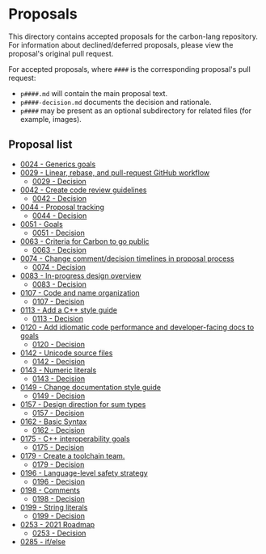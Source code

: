 # Proposals

<!--
Part of the Carbon Language project, under the Apache License v2.0 with LLVM
Exceptions. See /LICENSE for license information.
SPDX-License-Identifier: Apache-2.0 WITH LLVM-exception
-->

This directory contains accepted proposals for the carbon-lang repository. For
information about declined/deferred proposals, please view the proposal's
original pull request.

For accepted proposals, where `####` is the corresponding proposal's pull
request:

-   `p####.md` will contain the main proposal text.
-   `p####-decision.md` documents the decision and rationale.
-   `p####` may be present as an optional subdirectory for related files (for
    example, images).

## Proposal list

<!-- proposals -->
<!-- Generated by ./scripts/update_proposal_list.py -->

-   [0024 - Generics goals](p0024.md)
-   [0029 - Linear, rebase, and pull-request GitHub workflow](p0029.md)
    -   [0029 - Decision](p0029_decision.md)
-   [0042 - Create code review guidelines](p0042.md)
    -   [0042 - Decision](p0042_decision.md)
-   [0044 - Proposal tracking](p0044.md)
    -   [0044 - Decision](p0044_decision.md)
-   [0051 - Goals](p0051.md)
    -   [0051 - Decision](p0051_decision.md)
-   [0063 - Criteria for Carbon to go public](p0063.md)
    -   [0063 - Decision](p0063_decision.md)
-   [0074 - Change comment/decision timelines in proposal process](p0074.md)
    -   [0074 - Decision](p0074_decision.md)
-   [0083 - In-progress design overview](p0083.md)
    -   [0083 - Decision](p0083_decision.md)
-   [0107 - Code and name organization](p0107.md)
    -   [0107 - Decision](p0107_decision.md)
-   [0113 - Add a C++ style guide](p0113.md)
    -   [0113 - Decision](p0113_decision.md)
-   [0120 - Add idiomatic code performance and developer-facing docs to goals](p0120.md)
    -   [0120 - Decision](p0120_decision.md)
-   [0142 - Unicode source files](p0142.md)
    -   [0142 - Decision](p0142_decision.md)
-   [0143 - Numeric literals](p0143.md)
    -   [0143 - Decision](p0143_decision.md)
-   [0149 - Change documentation style guide](p0149.md)
    -   [0149 - Decision](p0149_decision.md)
-   [0157 - Design direction for sum types](p0157.md)
    -   [0157 - Decision](p0157_decision.md)
-   [0162 - Basic Syntax](p0162.md)
    -   [0162 - Decision](p0162_decision.md)
-   [0175 - C++ interoperability goals](p0175.md)
    -   [0175 - Decision](p0175_decision.md)
-   [0179 - Create a toolchain team.](p0179.md)
    -   [0179 - Decision](p0179_decision.md)
-   [0196 - Language-level safety strategy](p0196.md)
    -   [0196 - Decision](p0196_decision.md)
-   [0198 - Comments](p0198.md)
    -   [0198 - Decision](p0198_decision.md)
-   [0199 - String literals](p0199.md)
    -   [0199 - Decision](p0199_decision.md)
-   [0253 - 2021 Roadmap](p0253.md)
    -   [0253 - Decision](p0253_decision.md)
-   [0285 - if/else](p0285.md)

<!-- endproposals -->
